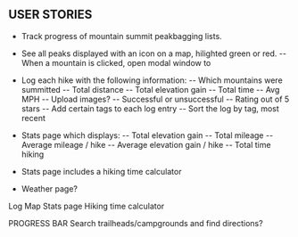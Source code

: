 ## USER STORIES

- Track progress of mountain summit peakbagging lists.

- See all peaks displayed with an icon on a map, hilighted green or red.
  -- When a mountain is clicked, open modal window to 

- Log each hike with the following information:
  -- Which mountains were summitted
  -- Total distance
  -- Total elevation gain
  -- Total time
  -- Avg MPH
  -- Upload images?
  -- Successful or unsuccessful
  -- Rating out of 5 stars
  -- Add certain tags to each log entry
  -- Sort the log by tag, most recent

- Stats page which displays:
  -- Total elevation gain
  -- Total mileage
  -- Average mileage / hike
  -- Average elevation gain / hike
  -- Total time hiking

- Stats page includes a hiking time calculator

- Weather page?

Log
Map
Stats page
Hiking time calculator

PROGRESS BAR
Search trailheads/campgrounds and find directions?